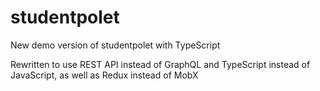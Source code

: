 # studentpolet
New demo version of studentpolet with TypeScript

Rewritten to use REST API instead of GraphQL and TypeScript instead of JavaScript, as well as Redux instead of MobX

